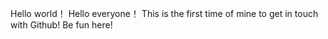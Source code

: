 Hello world！
Hello everyone！
This is the first time of mine to get in touch with Github!
Be fun here!

